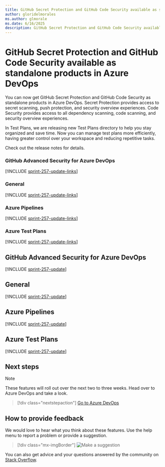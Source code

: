 ```yaml
---
title: GitHub Secret Protection and GitHub Code Security available as standalone products in Azure DevOps 
author: gloridelmorales
ms.author: glmorale
ms.date: 6/16/2025
description: GitHub Secret Protection and GitHub Code Security available as standalone products in Azure DevOps
---
```

# GitHub Secret Protection and GitHub Code Security available as standalone products in Azure DevOps

You can now get GitHub Secret Protection and GitHub Code Security as standalone products in Azure DevOps. Secret Protection provides access to secret scanning, push protection, and security overview experiences. Code Security provides access to all dependency scanning, code scanning, and security overview experiences.

In Test Plans, we are releasing new Test Plans directory to help you stay organized and save time. Now you can manage test plans more efficiently, having greater control over your workspace and reducing repetitive tasks.

Check out the release notes for details.

### GitHub Advanced Security for Azure DevOps

[!INCLUDE [sprint-257-update-links](includes/ghazdo/sprint-257-update-links.md)] 

### General

[!INCLUDE [sprint-257-update-links](includes/general/sprint-257-update-links.md)] 

### Azure Pipelines

[!INCLUDE [sprint-257-update-links](includes/pipelines/sprint-257-update-links.md)]

### Azure Test Plans

[!INCLUDE [sprint-257-update-links](includes/testplans/sprint-257-update-links.md)]

## GitHub Advanced Security for Azure DevOps

[!INCLUDE [sprint-257-update](includes/ghazdo/sprint-257-update.md)]

## General

[!INCLUDE [sprint-257-update](includes/general/sprint-257-update.md)]

## Azure Pipelines

[!INCLUDE [sprint-257-update](includes/pipelines/sprint-257-update.md)]

## Azure Test Plans

[!INCLUDE [sprint-257-update](includes/testplans/sprint-257-update.md)]

## Next steps

> [!NOTE]
> These features will roll out over the next two to three weeks.
Head over to Azure DevOps and take a look.

> [!div class="nextstepaction"] 
> [Go to Azure DevOps](https://go.microsoft.com/fwlink/?LinkId=307137&campaign=o~msft~docs~product-vsts~release-notes)
## How to provide feedback

We would love to hear what you think about these features. Use the help menu to report a problem or provide a suggestion.

> [!div class="mx-imgBorder"] 
> ![Make a suggestion](../media/make-a-suggestion.png)

You can also get advice and your questions answered by the community on [Stack Overflow](https://stackoverflow.com/questions/tagged/azure-devops).
